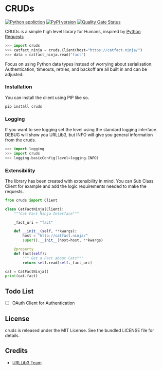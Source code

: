 # CRUDs
[![Python appliction](https://github.com/johnbrandborg/cruds/workflows/Python%20application/badge.svg)](https://github.com/johnbrandborg/cruds/actions?query=workflow%3A%22Python+application%22)
[![PyPI version](https://badge.fury.io/py/cruds.svg)](https://pypi.org/project/cruds/)
[![Quality Gate Status](https://sonarcloud.io/api/project_badges/measure?project=johnbrandborg_cruds&metric=alert_status)](https://sonarcloud.io/summary/new_code?id=johnbrandborg_cruds)

CRUDs is a simple high level library for Humans, inspired by [Python Requests](https://requests.readthedocs.io/en/latest/)

```python
>>> import cruds
>>> catfact_ninja = cruds.Client(host="https://catfact.ninja/")
>>> data = catfact_ninja.read("fact")
```

Focus on using Python data types instead of worrying about serialisation.
Authentication, timeouts, retries, and backoff are all built in and can be adjusted.

### Installation

You can install the client using PIP like so.

```bash
pip install cruds
```

### Logging

If you want to see logging set the level using the standard logging interface.
DEBUG will show you URLLib3, but INFO will give you general information from
the cruds.

``` python
>>> import logging
>>> import cruds
>>> logging.basicConfig(level=logging.INFO)
```

### Extensibility

The library has been created with extensibility in mind.  You can Sub Class Client
for example and add the logic requirements needed to make the requests.

```python
from cruds import Client

class CatFactNinja(Client):
    """Cat Fact Ninja Interface"""

    _fact_uri = "fact"

    def __init__(self, **kwargs):
        host = "http://catfact.ninja/"
        super().__init__(host=host, **kwargs)

    @property
    def fact(self):
        """ Get a Fact about Cats"""
        return self.read(self._fact_uri)

cat = CatFactNinja()
print(cat.fact)
```

## Todo List
- [ ] OAuth Client for Authentication

## License
cruds is released under the MIT License. See the bundled LICENSE file for details.

## Credits
* [URLLib3 Team](https://github.com/urllib3)
